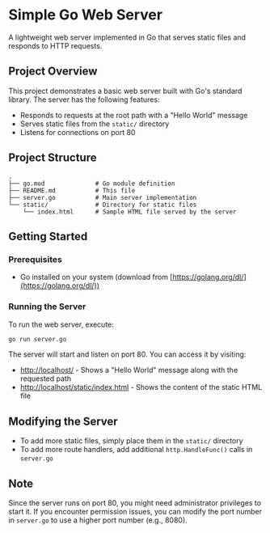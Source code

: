 # Simple Go Web Server

A lightweight web server implemented in Go that serves static files and responds to HTTP requests.

## Project Overview

This project demonstrates a basic web server built with Go's standard library. The server has the following features:

- Responds to requests at the root path with a "Hello World" message
- Serves static files from the `static/` directory
- Listens for connections on port 80

## Project Structure

```
.
├── go.mod              # Go module definition
├── README.md           # This file
├── server.go           # Main server implementation
└── static/             # Directory for static files
    └── index.html      # Sample HTML file served by the server
```

## Getting Started

### Prerequisites

- Go installed on your system (download from [https://golang.org/dl/](https://golang.org/dl/))

### Running the Server

To run the web server, execute:

```bash
go run server.go
```

The server will start and listen on port 80. You can access it by visiting:

- [http://localhost/](http://localhost/) - Shows a "Hello World" message along with the requested path
- [http://localhost/static/index.html](http://localhost/static/index.html) - Shows the content of the static HTML file

## Modifying the Server

- To add more static files, simply place them in the `static/` directory
- To add more route handlers, add additional `http.HandleFunc()` calls in `server.go`

## Note

Since the server runs on port 80, you might need administrator privileges to start it. If you encounter permission issues, you can modify the port number in `server.go` to use a higher port number (e.g., 8080).